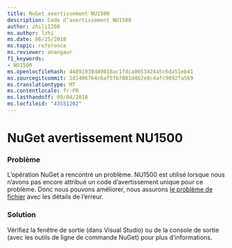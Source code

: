 ```yaml
---
title: NuGet avertissement NU1500
description: Code d’avertissement NU1500
author: zhili1208
ms.author: lzhi
ms.date: 06/25/2018
ms.topic: reference
ms.reviewer: anangaur
f1_keywords:
- NU1500
ms.openlocfilehash: 44891938d49018ac1fdca0653424a5c6da51eb41
ms.sourcegitcommit: 1d1406764c6af5fb7801d462e0c4afc9092fa569
ms.translationtype: MT
ms.contentlocale: fr-FR
ms.lasthandoff: 09/04/2018
ms.locfileid: "43551202"
---
```

# <a name="nuget-warning-nu1500"></a>NuGet avertissement NU1500

### <a name="issue"></a>Problème
L’opération NuGet a rencontré un problème. NU1500 est utilisé lorsque nous n’avons pas encore attribué un code d’avertissement unique pour ce problème. Donc nous pouvons améliorer, nous assurons [le problème de fichier](https://github.com/nuget/home/issues) avec les détails de l’erreur.

### <a name="solution"></a>Solution
Vérifiez la fenêtre de sortie (dans Visual Studio) ou de la console de sortie (avec les outils de ligne de commande NuGet) pour plus d’informations.